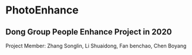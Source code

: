 <html>
<body>
<h1> PhotoEnhance </h1>
  <h2> Dong Group People Enhance Project in 2020 </h2>
  <p> Project Member: Zhang Songlin, Li Shuaidong, Fan benchao, Chen Boyang </p>
</body>

</html>
